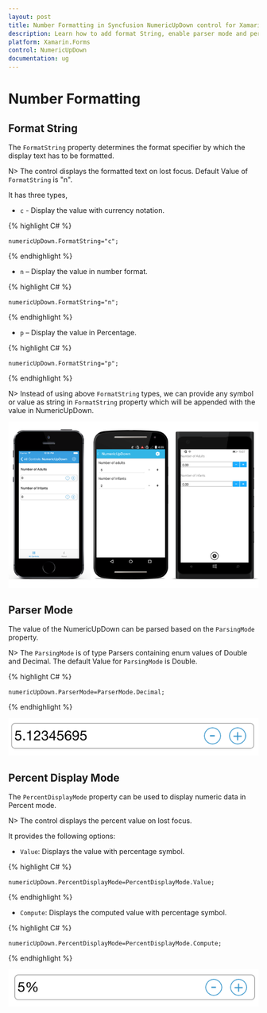 ```yaml
---
layout: post
title: Number Formatting in Syncfusion NumericUpDown control for Xamarin.Forms
description: Learn how to add format String, enable parser mode and percent display mode for NumericUpDown control.
platform: Xamarin.Forms
control: NumericUpDown
documentation: ug
---
```

# Number Formatting

## Format String

The `FormatString` property determines the format specifier by which the display text has to be formatted. 

N> The control displays the formatted text on lost focus. Default Value of `FormatString` is "n".

It has three types,

* `c` - Display the value with currency notation.
	
{% highlight C# %}
	
	numericUpDown.FormatString="c";
	 
{% endhighlight %}
	

* `n` – Display the value in number format.
	
{% highlight C# %}
	
	numericUpDown.FormatString="n";
	 
{% endhighlight %}
	

* `p` – Display the value in Percentage.
	
{% highlight C# %}

	numericUpDown.FormatString="p";
	 
{% endhighlight %}
	
N> Instead of using above `FormatString` types, we can provide any symbol or value as string in `FormatString` property which will be appended with the value in NumericUpDown.

![](images/format.png)

## Parser Mode

The value of the NumericUpDown can be parsed based on the `ParsingMode` property. 

N> The `ParsingMode` is of type Parsers containing enum values of Double and Decimal. The default Value for `ParsingMode` is Double.

{% highlight C# %}

	numericUpDown.ParserMode=ParserMode.Decimal;
	  
{% endhighlight %}

![](images/ParserMode.png)

## Percent Display Mode

The `PercentDisplayMode` property can be used to display numeric data in Percent mode. 

N> The control displays the percent value on lost focus. 

It provides the following options:

* `Value`: Displays the value with percentage symbol.

{% highlight C# %}

	numericUpDown.PercentDisplayMode=PercentDisplayMode.Value;

{% endhighlight %}

* `Compute`: Displays the computed value with percentage symbol.

{% highlight C# %}

	numericUpDown.PercentDisplayMode=PercentDisplayMode.Compute;

{% endhighlight %}

![](images/PercentageDisplayMode.png)